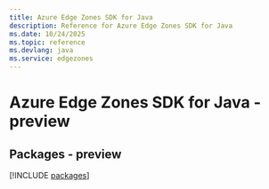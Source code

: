 ```yaml
---
title: Azure Edge Zones SDK for Java
description: Reference for Azure Edge Zones SDK for Java
ms.date: 10/24/2025
ms.topic: reference
ms.devlang: java
ms.service: edgezones
---
```

# Azure Edge Zones SDK for Java - preview
## Packages - preview
[!INCLUDE [packages](edge-zones-index.md)]